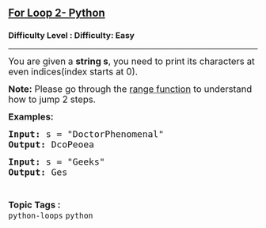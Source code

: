 <h2><a href="https://www.geeksforgeeks.org/problems/for-loop-2-python/1?page=1&category=python&status=unsolved&sortBy=submissions">For Loop 2- Python</a></h2><h3>Difficulty Level : Difficulty: Easy</h3><hr><div class="problems_problem_content__Xm_eO"><p><span style="font-size: 18px;">You are given a <strong>string s</strong>, you need to print its characters at even indices(index starts at 0).</span></p>
<p><span style="font-size: 18px;"><strong>Note:</strong> Please go through the <a href="https://www.geeksforgeeks.org/python-range-method/">range function</a> to understand how to jump 2 steps.</span></p>
<p><span style="font-size: 18px;"><strong>Examples:</strong></span></p>
<pre><span style="font-size: 18px;"><strong>Input: </strong>s = "DoctorPhenomenal"
<strong>Output: </strong>DcoPeoea</span>
</pre>
<pre><span style="font-size: 18px;"><strong>Input: </strong>s = "Geeks"
<strong>Output: </strong>Ges 
</span></pre></div><br><p><span style=font-size:18px><strong>Topic Tags : </strong><br><code>python-loops</code>&nbsp;<code>python</code>&nbsp;